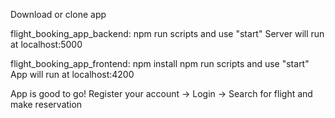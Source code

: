 Download or clone app

flight_booking_app_backend:
npm run scripts and use "start"
Server will run at localhost:5000


flight_booking_app_frontend:
npm install
npm run scripts and use "start"
App will run at localhost:4200 

App is good to go!
Register your account -> Login -> Search for flight and make reservation
